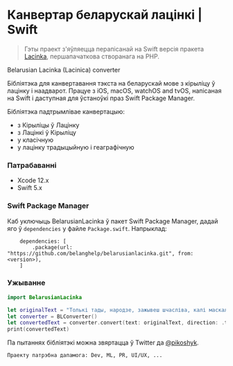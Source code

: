 # Канвертар беларускай лацінкі | Swift

> Гэты праект з'яўляецца перапісанай на Swift версія пракета [Lacinka](https://github.com/michaskruzelka/lacinka), першапачаткова створанага на PHP.

Belarusian Lacinka (Lacinica) converter

Бібліятэка для канвертавання тэкста на беларускай мове з кірыліцу ў лацінку і наадварот. Працуе з iOS, macOS, watchOS and tvOS, напісаная на Swift і даступная для ўстаноўкі праз Swift Package Manager.

Бібліятэка падтрымлівае канвертацыю:
- з Кірыліцы ў Лацінку
- з Лацінкі ў Кірыліцу
- у класічную
- у лацінку традыцыйную і геаграфічную

### Патрабаванні
- Xcode 12.x
- Swift 5.x

### Swift Package Manager
Каб уключыць BelarusianLacinka ў пакет Swift Package Manager, дадай яго ў `dependencies` у файле `Package.swift`. Напрыклад:
```
    dependencies: [
        .package(url: "https://github.com/belanghelp/belarusianlacinka.git", from: <version>),
    ]
```

### Ужыванне

```swift
import BelarusianLacinka
```

```swift
let originalText = "Толькі тады, народзе, зажывеш шчасліва, калі маскаля над табой не будзе! (с) Кастусь Каліноўскі"
let converter = BLConverter()
let convertedText = converter.convert(text: originalText, direction: .toLacin, version: .traditional, orthograpy: .classic)
print(convertedText)
```

Па пытаннях бібліятэкі можна звяртацца ў Twitter да [@pikoshyk](https://twitter.com/pikoshyk).
 

```
Праекту патрэбна дапамога: Dev, ML, PR, UI/UX, ...
```
